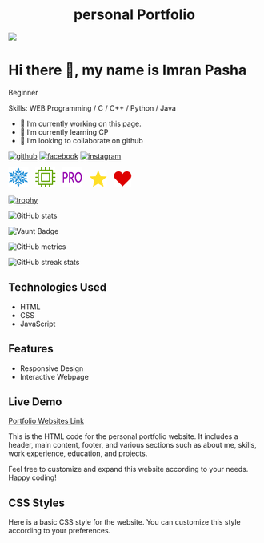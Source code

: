 <h1 align = center> personal Portfolio </h1>

![](https://scontent.fcgp27-1.fna.fbcdn.net/v/t39.30808-6/457802278_1048197663520615_257112649874530124_n.jpg?stp=cp6_dst-jpg_p526x296&_nc_cat=106&ccb=1-7&_nc_sid=a5f93a&_nc_ohc=LeJ4oLrx8NIQ7kNvgFgL5yb&_nc_ht=scontent.fcgp27-1.fna&oh=00_AYBu21i4osQIrlTt0nnXZA1_dFPD5THSFLH3kFxrMcqDqQ&oe=66F883E6)

# Hi there 👋, my name is Imran Pasha


Beginner

Skills: WEB Programming / C / C++ / Python / Java 

- 🔭 I’m currently working on this page. 
- 🌱 I’m currently learning CP
- 👯 I’m looking to collaborate on github 


[<img src='https://cdn.jsdelivr.net/npm/simple-icons@3.0.1/icons/github.svg' alt='github' height='40'>](https://github.comimranpasha247)  [<img src='https://cdn.jsdelivr.net/npm/simple-icons@3.0.1/icons/facebook.svg' alt='facebook' height='40'>](https://www.facebook.com/IMRANsLSN)  [<img src='https://cdn.jsdelivr.net/npm/simple-icons@3.0.1/icons/instagram.svg' alt='instagram' height='40'>](https://www.instagram.com/imranpasha_247/)  

<a href='https://archiveprogram.github.com/'><img src='https://raw.githubusercontent.com/acervenky/animated-github-badges/master/assets/acbadge.gif' width='40' height='40'></a> <a href='https://docs.github.com/en/developers'><img src='https://raw.githubusercontent.com/acervenky/animated-github-badges/master/assets/devbadge.gif' width='40' height='40'></a> <a href='https://github.com/pricing'><img src='https://raw.githubusercontent.com/acervenky/animated-github-badges/master/assets/pro.gif' width='40' height='40'></a> <a href='https://stars.github.com/'><img src='https://raw.githubusercontent.com/acervenky/animated-github-badges/master/assets/starbadge.gif' width='35' height='35'></a> <a href='https://docs.github.com/en/github/supporting-the-open-source-community-with-github-sponsors'><img src='https://raw.githubusercontent.com/acervenky/animated-github-badges/master/assets/sponsorbadge.gif' width='35' height='35'></a> 

[![trophy](https://github-profile-trophy.vercel.app/?username=imranpasha247)](https://github.com/ryo-ma/github-profile-trophy)

![GitHub stats](https://github-readme-stats.vercel.app/api?username=imranpasha247&show_icons=true)  

![Vaunt Badge](https://api.vaunt.dev/v1/github/entities/imranpasha247/contributions?format=svg&private=false)  

![GitHub metrics](https://metrics.lecoq.io/imranpasha247)  

![GitHub streak stats](https://streak-stats.demolab.com/?user=imranpasha247)
<h2>Technologies Used</h2>
<ul>
  <li>HTML</li>
  <li>CSS</li>
  <li>JavaScript</li>
</ul>

<h2>Features</h2>
<ul>
  <li>Responsive Design</li>
  <li>Interactive Webpage</li>
</ul>

<h2>Live Demo</h2>

<a href="https://imranpasha247.github.io/Portfolio/Main/portfolio/Main/">Portfolio Websites Link</a>

<p>This is the HTML code for the personal portfolio website. It includes a header, main content, footer, and various sections such as about me, skills, work experience, education, and projects. </p>

 <p>Feel free to customize and expand this website according to your needs. Happy coding!</p>

<h2>CSS Styles</h2>

<p>Here is a basic CSS style for the website. You can customize this style according to your preferences. </p>
